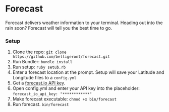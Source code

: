 Forecast
========

Forecast delivers weather information to your terminal. Heading out into the rain soon? Forecast will tell you the best time to go.

### Setup
1. Clone the repo:    `git clone https://github.com/belligeront/forecast.git`
2. Run Bundler:    `bundle install`
3. Run setup:   `ruby setub.rb`
4. Enter a forecast location at the prompt. Setup will save your Latitude and Longitude files to a `config.yml`
3. Get a [forecast.io API key](https://developer.forecast.io).
4. Open config.yml and enter your API key into the placeholder:     `forecast_io_api_key: "************"`
5. Make forecast executable: `chmod +x bin/forecast`
6. Run forecast.  `bin/forecast`
